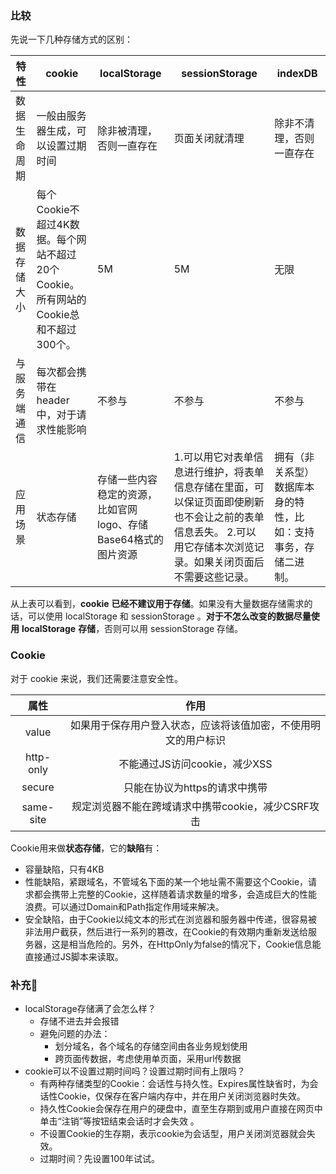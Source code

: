 ### 比较

先说一下几种存储方式的区别：

| 特性         | cookie                                                       | localStorage                                                 | sessionStorage                                               | indexDB                                                      |
| ------------ | ------------------------------------------------------------ | ------------------------------------------------------------ | ------------------------------------------------------------ | ------------------------------------------------------------ |
| 数据生命周期 | 一般由服务器生成，可以设置过期时间                           | 除非被清理，否则一直存在                                     | 页面关闭就清理                                               | 除非不清理，否则一直存在                                     |
| 数据存储大小 | 每个Cookie不超过4K数据。每个网站不超过20个Cookie。所有网站的Cookie总和不超过300个。 | 5M                                                           | 5M                                                           | 无限                                                         |
| 与服务端通信 | 每次都会携带在header中，对于请求性能影响                     | 不参与                                                       | 不参与                                                       | 不参与                                                       |
| 应用场景     | 状态存储                                                     | 存储一些内容稳定的资源，比如官网logo、存储Base64格式的图片资源 | 1.可以用它对表单信息进行维护，将表单信息存储在里面，可以保证页面即使刷新也不会让之前的表单信息丢失。  2.可以用它存储本次浏览记录。如果关闭页面后不需要这些记录。 | 拥有（非关系型）数据库本身的特性，比如：支持事务，存储二进制。 |

从上表可以看到，**cookie** **已经不建议用于存储**。如果没有大量数据存储需求的话，可以使用 localStorage 和 sessionStorage 。**对于不怎么改变的数据尽量使用** **localStorage** **存储**，否则可以用 sessionStorage 存储。

### Cookie

对于 cookie 来说，我们还需要注意安全性。

|   属性    |                             作用                             |
| :-------: | :----------------------------------------------------------: |
|   value   | 如果用于保存用户登入状态，应该将该值加密，不使用明文的用户标识 |
| http-only |                不能通过JS访问cookie，减少XSS                 |
|  secure   |                只能在协议为https的请求中携带                 |
| same-site |      规定浏览器不能在跨域请求中携带cookie，减少CSRF攻击      |

Cookie用来做**状态存储**，它的**缺陷**有：

- 容量缺陷，只有4KB
- 性能缺陷，紧跟域名，不管域名下面的某一个地址需不需要这个Cookie，请求都会携带上完整的Cookie，这样随着请求数量的增多，会造成巨大的性能浪费。可以通过Domain和Path指定作用域来解决。
- 安全缺陷，由于Cookie以纯文本的形式在浏览器和服务器中传递，很容易被非法用户截获，然后进行一系列的篡改，在Cookie的有效期内重新发送给服务器，这是相当危险的。另外，在HttpOnly为false的情况下，Cookie信息能直接通过JS脚本来读取。



### 补充🍄

- localStorage存储满了会怎么样？
  - 存储不进去并会报错
  - 避免问题的办法：
    - 划分域名，各个域名的存储空间由各业务规划使用
    - 跨页面传数据，考虑使用单页面，采用url传数据
- cookie可以不设置过期时间吗？设置过期时间有上限吗？
  - 有两种存储类型的Cookie：会话性与持久性。Expires属性缺省时，为会话性Cookie，仅保存在客户端内存中，并在用户关闭浏览器时失效。
  - 持久性Cookie会保存在用户的硬盘中，直至生存期到或用户直接在网页中单击“注销”等按钮结束会话时才会失效 。
  - 不设置Cookie的生存期，表示cookie为会话型，用户关闭浏览器就会失效。
  - 过期时间？先设置100年试试。
